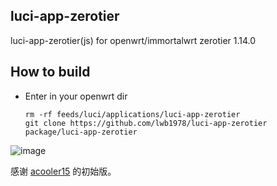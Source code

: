## luci-app-zerotier
luci-app-zerotier(js) for openwrt/immortalwrt zerotier 1.14.0

## How to build
- Enter in your openwrt dir
  ```shell
  rm -rf feeds/luci/applications/luci-app-zerotier
  git clone https://github.com/lwb1978/luci-app-zerotier package/luci-app-zerotier
  ```

![image](https://github.com/user-attachments/assets/81bf58c6-f7ac-43d6-847b-2e9fe267bbe8)

感谢 [acooler15](https://github.com/acooler15/luci/tree/luci-app-zerotier_update2/applications/luci-app-zerotier) 的初始版。
